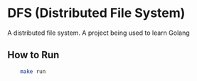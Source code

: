 # DFS (Distributed File System)

A distributed file system. A project being used to learn Golang

## How to Run

```bash
    make run
```